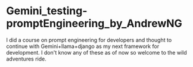 # Gemini_testing-promptEngineering_by_AndrewNG
I did a course on prompt engineering for developers and thought to continue with Gemini+llama+django as my next framework for development. I don't know any of these as of now so welcome to the wild adventures ride.
